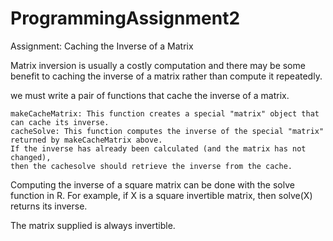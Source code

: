 # ProgrammingAssignment2
Assignment: Caching the Inverse of a Matrix

Matrix inversion is usually a costly computation and there may be some benefit to caching the inverse of a matrix rather than compute it repeatedly.

we must write a pair of functions that cache the inverse of a matrix.

    makeCacheMatrix: This function creates a special "matrix" object that can cache its inverse.
    cacheSolve: This function computes the inverse of the special "matrix" returned by makeCacheMatrix above.
    If the inverse has already been calculated (and the matrix has not changed), 
    then the cachesolve should retrieve the inverse from the cache.

Computing the inverse of a square matrix can be done with the solve function in R.
For example, if X is a square invertible matrix, then solve(X) returns its inverse.

 The matrix supplied is always invertible.
